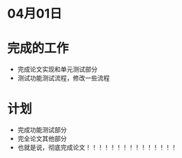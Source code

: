 # 04月01日

# 完成的工作

- 完成论文实现和单元测试部分
- 测试功能测试流程，修改一些流程

# 计划

- 完成功能测试部分
- 完全论文其他部分
- 也就是说，彻底完成论文！！！！！！！！！！！！！！！
